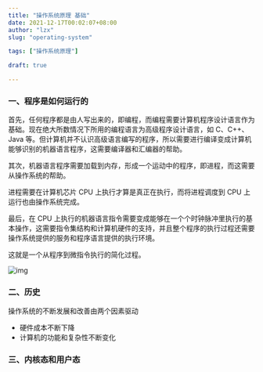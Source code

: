 ```yaml
---
title: "操作系统原理 基础"
date: 2021-12-17T00:02:07+08:00
author: "lzx"
slug: "operating-system"

tags: ["操作系统原理"]

draft: true

---
```


### 一、程序是如何运行的

首先，任何程序都是由人写出来的，即编程，而编程需要计算机程序设计语言作为基础。现在绝大所数情况下所用的编程语言为高级程序设计语言，如 C、C++、Java 等。但计算机并不认识高级语言编写的程序，所以需要进行编译变成计算机能够识别的机器语言程序，这需要编译器和汇编器的帮助。

其次，机器语言程序需要加载到内存，形成一个运动中的程序，即进程，而这需要从操作系统的帮助。

进程需要在计算机芯片 CPU 上执行才算是真正在执行，而将进程调度到 CPU 上运行也由操作系统完成。

最后，在 CPU 上执行的机器语言指令需要变成能够在一个个时钟脉冲里执行的基本操作，这需要指令集结构和计算机硬件的支持，并且整个程序的执行过程还需要操作系统提供的服务和程序语言提供的执行环境。

这就是一个从程序到微指令执行的简化过程。

![img](https://cdn.jsdelivr.net/gh/lzxqaq/jsdelivr@master/image/2021-12-17/operating-system-base.png)

### 二、历史

操作系统的不断发展和改善由两个因素驱动

* 硬件成本不断下降  
* 计算机的功能和复杂性不断变化  

### 三、内核态和用户态

